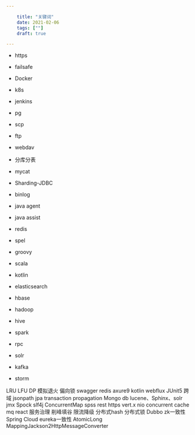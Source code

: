 ```yaml
---

    title: "关键词"
    date: 2021-02-06
    tags: [""]
    draft: true

---
```



* https
* failsafe
* Docker
* k8s
* jenkins
* pg

* scp
* ftp
* webdav
* 分库分表
* mycat
* Sharding-JDBC
* binlog
* java agent
* java assist
* redis
* spel
* groovy
* scala
* kotlin
* elasticsearch
* hbase
* hadoop
* hive
* spark
* rpc
* solr
* kafka
* storm

LRU
LFU
DP
模拟退火
偏向锁
swagger
redis
axure9
kotlin
webflux
JUnit5
跨域
jsonpath
jpa
transaction propagation
Mongo db
lucene、Sphinx、solr
jmx
Spock
slf4j
ConcurrentMap
spss
rest
https
vert.x
nio
concurrent
cache mq react 服务治理 削峰填谷 限流降级 分布式hash 分布式锁
Dubbo zk一致性
Spring Cloud eureka一致性
AtomicLong
MappingJackson2HttpMessageConverter
